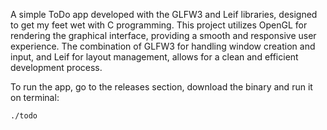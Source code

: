 A simple ToDo app developed with the GLFW3 and Leif libraries, designed to get my feet wet with C programming. This project utilizes OpenGL for rendering the graphical interface, providing a smooth and responsive user experience. The combination of GLFW3 for handling window creation and input, and Leif for layout management, allows for a clean and efficient development process.

To run the app, go to the releases section, download the binary and run it on terminal:
```
./todo
```
